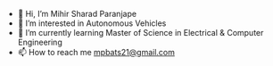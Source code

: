 - 👋 Hi, I’m Mihir Sharad Paranjape
- 👀 I’m interested in Autonomous Vehicles
- 🌱 I’m currently learning Master of Science in Electrical & Computer Engineering
- 📫 How to reach me mpbats21@gmail.com

<!---
alwaysmihir/alwaysmihir is a ✨ special ✨ repository because its `README.md` (this file) appears on your GitHub profile.
You can click the Preview link to take a look at your changes.
--->
